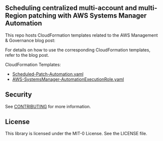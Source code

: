 ## Scheduling centralized multi-account and multi-Region patching with AWS Systems Manager Automation

This repo hosts CloudFormation templates related to the AWS Management & Governance blog post:

For details on how to use the corresponding CloudFormation templates, refer to the blog post.

CloudFormation Templates:

* [Scheduled-Patch-Automation.yaml](Templates/Scheduled-Patch-Automation.yaml)
* [AWS-SystemsManager-AutomationExecutionRole.yaml](Templates/AWS-SystemsManager-AutomationExecutionRole.yaml)

## Security

See [CONTRIBUTING](CONTRIBUTING.md#security-issue-notifications) for more information.

## License

This library is licensed under the MIT-0 License. See the LICENSE file.

